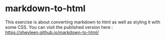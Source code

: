# markdown-to-html
This exercise is about converting markdown to html as well as styling it with some CSS.
You can visit the published version here : https://sheyleen.github.io/markdown-to-html/
